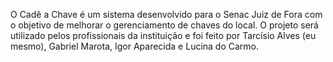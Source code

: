 O Cadê a Chave é um sistema desenvolvido para o Senac Juiz de Fora com o objetivo de melhorar o gerenciamento de chaves do local. O projeto será utilizado pelos profissionais da instituição e foi feito por Tarcísio Alves (eu mesmo), Gabriel Marota, Igor Aparecida e Lucina do Carmo.
